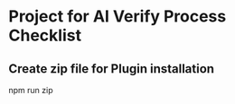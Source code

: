 # Project for AI Verify Process Checklist

## Create zip file for Plugin installation

  npm run zip
